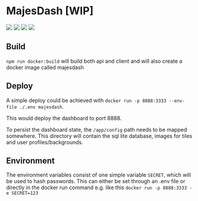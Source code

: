 # MajesDash [WIP]

<p>
  <img src="https://img.shields.io/docker/v/codingbros/majesdash.svg">
  <img src="https://img.shields.io/docker/image-size/codingbros/majesdash.svg">
  <img src="https://img.shields.io/docker/pulls/codingbros/majesdash.svg">
  <a href="https://github.com/majesnix/majesdash/actions/workflows/publish.yml">
    <img src="https://github.com/majesnix/majesdash/actions/workflows/publish.yml/badge.svg">
  </a>
</p>

## Build

`npm run docker:build` will build both api and client and will also create a docker image called majesdash

## Deploy

A simple deploy could be achieved with `docker run -p 8888:3333 --env-file ./.env majesdash`.

This would deploy the dashboard to port 8888.

To persist the dashboard state, the `/app/config` path needs to be mapped somewhere. This directory will contain the sql lite database, images for tiles and user profiles/backgrounds.

## Environment

The environment variables consist of one simple variable `SECRET`, which will be used to hash passwords. This can either be set through an .env file or directly in the docker run command e.g. like this `docker run -p 8888:3333 -e SECRET=123`
